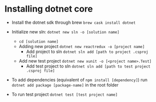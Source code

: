 # Installing dotnet core

* Install the dotnet sdk through brew `brew cask install dotnet`

* Initialize new sln: `dotnet new sln -o [solution name]`
  * `cd [solution name]`
  * Adding new project `dotnet new reactredux -o [project name]`
    * Add project to sln `dotnet sln add [path to project .csproj file]`
  * Add new test project `dotnet new xunit -o [<project name>.Test]`
    * Add test project to sln `dotnet sln add [path to test project .csproj file]`

* To add dependencies (equivalent of `npm install [dependency]`) run `dotnet add package [package-name]` in the root folder

* To run test project `dotnet test [test project name]`
